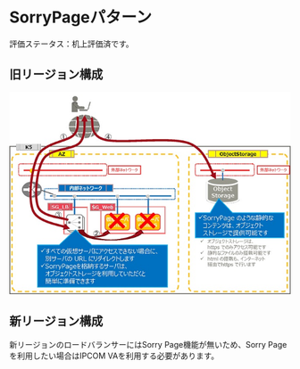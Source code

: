 # SorryPageパターン

評価ステータス：机上評価済です。




## 旧リージョン構成

![25](images/25.jpg)



## 新リージョン構成

新リージョンのロードバランサーにはSorry Page機能が無いため、Sorry Pageを利用したい場合はIPCOM VAを利用する必要があります。